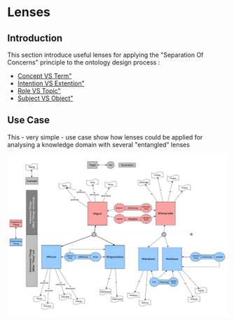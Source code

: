 Lenses
==

Introduction
-
This section introduce useful lenses for applying the "Separation Of Concerns" principle to the ontology design process : 
 * <a href="https://github.com/iPlumb3r/Dicho-Scope/tree/master/Lenses/0_Concept_VS_Term">Concept VS Term"</a>
 * <a href="https://github.com/iPlumb3r/Dicho-Scope/tree/master/Lenses/1_Intention_VS_Extension">Intention VS Extention"</a>
 * <a href="https://github.com/iPlumb3r/Dicho-Scope/tree/master/Lenses/2_Role_VS_Topic">Role VS Topic"</a>
 * <a href="https://github.com/iPlumb3r/Dicho-Scope/tree/master/Lenses/3_Subject_VS_Object">Subject VS Object"</a>
 
Use Case
-
This - very simple - use case show how lenses could be applied for analysing a knowledge domain with several "entangled" lenses

![Use Case](https://github.com/iPlumb3r/Dicho-Scope/blob/master/images/MixingSeveralDichotomies.png)
